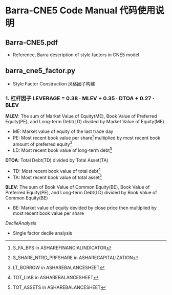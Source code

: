 # Barra-CNE5 Code Manual 代码使用说明 

## Barra-CNE5.pdf

- Reference, Barra description of style factors in CNE5 model

## barra_cne5_factor.py
- Style Factor Construction 风格因子构建 

### 1. 杠杆因子 LEVERAGE = 0.38 · MLEV + 0.35 · DTOA + 0.27 · BLEV

**MLEV**: The sum of Market Value of Equity(ME), Book Value of Preferred Equity(PE), and Long-term Debt(LD) divided by Market Value of Equity(ME)

- ME: Market value of equity of the last trade day 
- PE: Most recent book value per share[^1] multiplied by most recent book amount of preferred equity[^2]
- LD: Most recent book value of long-term debt[^3]

**DTOA**: Total Debt(TD) divided by Total Asset(TA)

- TD: Most recent book value of total debt[^4]
- TA: Most recent book value of total asset[^5]

**BLEV**: The sum of Book Value of Common Equity(BE), Book Value of Preferred Equity(PE), and Long-term Debt(LD) divided by Book Value of Common Equity(BE)

- BE: Market value of equity devided by close price then multiplied by most recent book value per share


[^1]: S_FA_BPS in ASHAREFINANCIALINDICATOR
[^2]: S_SHARE_NTRD_PRFSHARE in ASHARECAPITALIZATION
[^3]: LT_BORROW in ASHAREBALANCESHEET
[^4]: TOT_LIAB in ASHAREBALANCESHEET
[^5]: TOT_ASSETS in ASHAREBALANCESHEET

*DecileAnalysis*

- Single factor decile analysis

